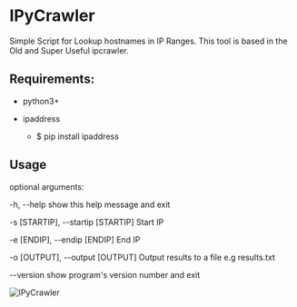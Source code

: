 # IPyCrawler

Simple Script for Lookup hostnames in IP Ranges.
This tool is based in the Old and Super Useful ipcrawler.

## Requirements:

- python3+
- ipaddress
  
  * $ pip install ipaddress

## Usage

optional arguments:

  -h, --help            show this help message and exit
  
  -s [STARTIP], --startip [STARTIP] Start IP
  
  -e [ENDIP], --endip [ENDIP] End IP
  
  -o [OUTPUT], --output [OUTPUT] Output results to a file e.g results.txt
  
  --version             show program's version number and exit

![IPyCrawler](https://imgur.com/N2tHobe.jpg)
